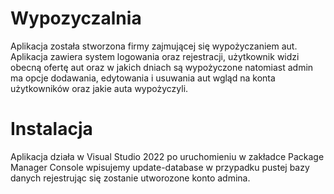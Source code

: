 
# Wypozyczalnia
Aplikacja została stworzona firmy zajmującej się wypożyczaniem aut. Aplikacja zawiera system logowania oraz rejestracji, użytkownik widzi obecną ofertę aut oraz w jakich dniach są wypożyczone natomiast admin ma opcje dodawania, edytowania i usuwania aut wgląd na konta użytkowników oraz jakie auta wypożyczyli.
# Instalacja
Aplikacja działa w Visual Studio 2022 po uruchomieniu w zakładce Package Manager Console wpisujemy update-database w przypadku pustej bazy danych rejestrując się zostanie utworozone konto admina.
